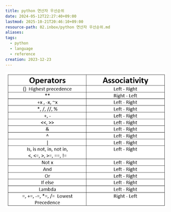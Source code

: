```yaml
---
title: python 연산자 우선순위
date: 2024-05-12T22:27:40+09:00
lastmod: 2025-10-21T20:46:10+09:00
resource-path: 02.inbox/python 연산자 우선순위.md
aliases: 
tags:
  - python
  - language
  - reference
creation: 2023-12-23
---
```

![python 연산자 우선순위-2023122311595](../08.media/20231223115955.png)
